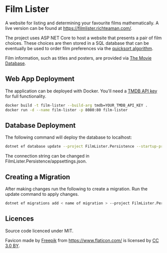 # Film Lister

A website for listing and determining your favourite films mathematically. A live version can be found at https://filmlister.richteaman.com/.

The project uses ASP NET Core to host a website that presents a pair of film choices. These choices are then stored
in a SQL database that can be eventually be used to order film preferences via the [quicksort algorithm](https://en.wikipedia.org/wiki/Quicksort).

Film information, such as titles and posters, are provided via [The Movie Database](https://www.themoviedb.org/).

## Web App Deployment

The application can be deployed with Docker. You'll need a [TMDB API key](https://developers.themoviedb.org/3/getting-started/introduction) for full functionality.
```bash
docker build -t film-lister --build-arg tmdb=YOUR_TMDB_API_KEY .
docker run -d --name film-lister -p 8080:80 film-lister
```

## Database Deployment

The following command will deploy the database to localhost:
```bash
dotnet ef database update --project FilmLister.Persistence --startup-project FilmLister.WebUI
```
The connection string can be changed in FilmLister.Persistence/appsettings.json.

## Creating a Migration

After making changes run the following to create a migration. Run the update command to apply changes.
```bash
dotnet ef migrations add < name of migration > --project FilmLister.Persistence --startup-project FilmLister.WebUI
```

## Licences

Source code licenced under MIT.

Favicon made by [Freepik](https://www.freepik.com/?__hstc=57440181.e8f90e954527a143edf65bc8cda51b7e.1560094900348.1560094900348.1560094900348.1&__hssc=57440181.1.1560094900348&__hsfp=3307354061)
from https://www.flaticon.com/ is licensed by [CC 3.0 BY](http://creativecommons.org/licenses/by/3.0/).
